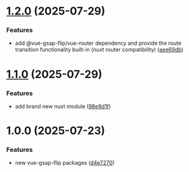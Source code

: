# [1.2.0](https://github.com/lavolpecheprogramma/vue-gsap-flip/compare/@vue-gsap-flip/docs@1.1.0...@vue-gsap-flip/docs@1.2.0) (2025-07-29)


### Features

* add @vue-gsap-flip/vue-router dependency and provide the route transition functionality built-in (nuxt router compatibility) ([aee69db](https://github.com/lavolpecheprogramma/vue-gsap-flip/commit/aee69db2ba5d118c29219c4f0023dfd51f9cf14b))

# [1.1.0](https://github.com/lavolpecheprogramma/vue-gsap-flip/compare/@vue-gsap-flip/docs@1.0.0...@vue-gsap-flip/docs@1.1.0) (2025-07-29)


### Features

* add brand new nuxt module ([98e8d1f](https://github.com/lavolpecheprogramma/vue-gsap-flip/commit/98e8d1fc3b8a860a5a1bba609e5b0f4fa8219362))

# 1.0.0 (2025-07-23)


### Features

* new vue-gsap-flip packages ([d4e7270](https://github.com/lavolpecheprogramma/vue-gsap-flip/commit/d4e727068186b125248152d10e7ead20df6dd36c))
